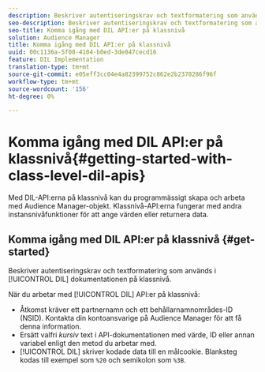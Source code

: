 ```yaml
---
description: Beskriver autentiseringskrav och textformatering som används i DIL-dokumentationen på klassnivå.
seo-description: Beskriver autentiseringskrav och textformatering som används i DIL-dokumentationen på klassnivå.
seo-title: Komma igång med DIL API:er på klassnivå
solution: Audience Manager
title: Komma igång med DIL API:er på klassnivå
uuid: 00c1136a-5f08-4104-b0ed-3de847cecd16
feature: DIL Implementation
translation-type: tm+mt
source-git-commit: e05eff3cc04e4a82399752c862e2b2370286f96f
workflow-type: tm+mt
source-wordcount: '156'
ht-degree: 0%

---
```



# Komma igång med DIL API:er på klassnivå{#getting-started-with-class-level-dil-apis}

Med DIL-API:erna på klassnivå kan du programmässigt skapa och arbeta med Audience Manager-objekt. Klassnivå-API:erna fungerar med andra instansnivåfunktioner för att ange värden eller returnera data.

## Komma igång med DIL API:er på klassnivå {#get-started}

Beskriver autentiseringskrav och textformatering som används i [!UICONTROL DIL] dokumentationen på klassnivå.

<!-- 

c_class_start.xml

 -->

När du arbetar med [!UICONTROL DIL] API:er på klassnivå:

* Åtkomst kräver ett partnernamn och ett behållarnamnområdes-ID (NSID). Kontakta din kontoansvarige på Audience Manager för att få denna information.
* Ersätt valfri *kursiv* text i API-dokumentationen med värde, ID eller annan variabel enligt den metod du arbetar med.
* [!UICONTROL DIL] skriver kodade data till en målcookie. Blanksteg kodas till exempel som `%20` och semikolon som `%3B`.

